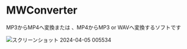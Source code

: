 # MWConverter
MP3からMP4へ変換または 、MP4からMP3 or WAVへ変換するソフトです

![スクリーンショット 2024-04-05 005534](https://github.com/Cotoha-Saki/MPConverter/assets/123475361/4e5c7d29-a161-4467-a1cc-cfefa699f5b7)